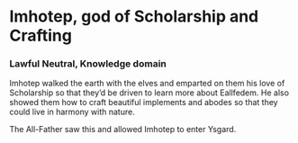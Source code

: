 # Imhotep, god of Scholarship and Crafting
### Lawful Neutral, Knowledge domain

Imhotep walked the earth with the elves and emparted on them his love of Scholarship so that they’d be driven to learn more about Eallfedem.
He also showed them how to craft beautiful implements and abodes so that they could live in harmony with nature.

The All-Father saw this and allowed Imhotep to enter Ysgard.
